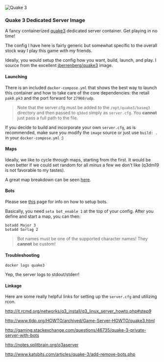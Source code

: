 
![Quake 3](https://raw.githubusercontent.com/InAnimaTe/docker-quake3/master/quake_logo.jpg)


### Quake 3 Dedicated Server Image

A fancy containerized [quake3](https://en.wikipedia.org/wiki/Quake_III_Arena) dedicated server container. Get playing in no time!

The config I have here is fairly generic but somewhat specific to the overall stock way I play this game with my friends. 

Ideally, you would setup the config how you want, build, launch, and play. I source from the excellent [jberrenberg/quake3](https://hub.docker.com/r/jberrenberg/quake3) image.

#### Launching

There is an included `docker-compose.yml` that shows the best way to launch this container and how to take care of the core dependencies: the retail `pak0.pk3` and the port forward for `27960/udp`. 

> Note that the server.cfg must be added to the `/opt/quake3/baseq3` directory and then passed to `q3ded` simply as `server.cfg`. You **cannot** just pass a full path to the file.

If you decide to build and incorporate your own `server.cfg`, as is recommended, make sure you modify the `image` source or just use `build: .` in your `docker-compose.yml` :)

#### Maps

Ideally, we like to cycle through maps, starting from the first. It would be even better if we could set random for all *minus* a few we don't like (q3dm19 is not favorable to my tastes).

A great map breakdown can be seen [here](http://www.bosskey.net/q3a/maps/standard.html).

#### Bots

Please see [this](http://www.3dgw.com/guides/q3a/index.php3?page=configs.htm#serverbots) page for info on how to setup bots. 

Basically, you need `seta bot_enable 1` at the top of your config. After you define and start a map, you can then:

```
botadd Major 3
botadd Sorlag 2
```

> Bot names must be one of the supported character names! They **cannot** be custom!

#### Troubleshooting

```
docker logs quake3
```

Yep, the server logs to stdout/stderr!

#### Linkage

Here are some really helpful links for setting up the `server.cfg` and utilizing rcon. 

http://it.rcmd.org/networks/q3_install/q3_linux_server_howto.php#step9

http://www.tldp.org/HOWTO/archived/Game-Server-HOWTO/quake3.html

http://gaming.stackexchange.com/questions/46735/quake-3-private-server-with-bots

http://notes.splitbrain.org/q3aserver

http://www.katsbits.com/articles/quake-3/add-remove-bots.php
